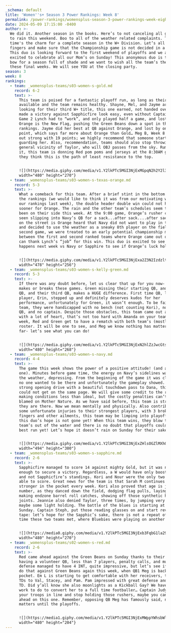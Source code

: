 ```yaml
---
_schema: default
title: 'Women''s+ Season 3 Power Rankings: Week 8'
permalink: /power-rankings/womensplus-season-3-power-rankings-week-eight/
date: 2024-05-09 17:15:00 -0400
author: >-
  We did it. Another season in the books. Here’s to not canceling all games due
  to rain this weekend. Boo to all of the weather related complaints. Third
  time's the charm for a complete season in the W+ Division. Let’s all cross our
  fingers and make sure that the Championship game is not decided in a forfeit.
  This duo is looking forward to the first weekend of playoffs and we are
  excited to celebrate all our Mom’s on Sunday! This anonymous duo is taking a
  bow for a season full of shade and we want to wish all the team’s the best in
  these final weeks. We will see YOU at the closing party. 
season: 3
week: 8
rankings:
  - team: _womensplus-teams/s03-women-s-gold.md
    record: 6-2
    text: >-
      This team is poised for a fantastic playoff run, as long as their QB is
      available and the team remains healthy. Shayne, Mel, and Jayme are all
      looking for their third W+ title, this one earned, not handed over. Lynch
      made a victory against Sapphicfire look easy, even without Captain Shayne.
      Game 2 Lynch had to “work”, and only played half a game, and lost to
      Orange is the New Flag, pushing the Green Beans down a spot in the
      rankings. Jayme did her best at QB against Orange, and lost by only 1
      point, which says far more about Orange than Gold… Meg B, Week 8 MVP, came
      out strong with 19 points; we highly recommend that someone starts
      guarding her. Also, recommendation, teams should also stop throwing in the
      general vicinity of Taylor, who will OBJ passes from the sky. Rumor has
      it, this team is donning Red pom poms and jerseys at the 8:30AM game, as
      they think this is the path of least resistance to the top.


      ![](https://media.giphy.com/media/v1.Y2lkPTc5MGI3NjExMGpqN2h2Y2l3emtqamFmc2MzYmY4NG95cjZqNWVsaG9lOXVkZXZqbyZlcD12MV9pbnRlcm5hbF9naWZfYnlfaWQmY3Q9Zw/xUPGcB5L0TIfLrDH8c/giphy.gif){:
      width="480" height="270"}
  - team: _womensplus-teams/s03-women-s-texas-orange.md
    record: 5-3
    text: >-
      What a comeback for this team. After a brief stint in the bottom half of
      the rankings (we would like to think it was from our motivating words from
      our rankings last week), the double header double win could not have come
      sooner for Orange. The rain and the other team’s schedules seem to have
      been on their side this week. At the 9:00 game, Orange’s rusher could be
      seen slipping into Navy’s QB for a sack...after sack....after sack. Word
      on the street is Orange heard that Navy did not want to play in the rain
      and decided to use the weather as a sneaky 8th player on the field. In the
      second game, we were treated to an early potential championship matchup
      between the first and second ranked teams where Orange came out on top. We
      can thank Lynch’s “job” for this win. This duo is excited to see what
      happens next week vs Navy or Sapphire to see if Orange’s luck holds up.


      ![](https://media.giphy.com/media/v1.Y2lkPTc5MGI3NjExa2Z3N2IzdzltNHB4d3hqZGN4ZzVjbnJtdjVrMmVhbXlodHY1N3luZSZlcD12MV9pbnRlcm5hbF9naWZfYnlfaWQmY3Q9Zw/3ohs4DfUubX43UQTFS/giphy.gif){:
      width="478" height="256"}
  - team: _womensplus-teams/s03-women-s-kelly-green.md
    record: 5-3
    text: >-
      If there was any doubt before, let us clear that up for you now- the QB
      makes or breaks these games. Green missing their starting QB, and back up
      QB, and their third QB, makes a HUGE difference. First time QB, long time
      player, Erin, stepped up and definitely deserves kudos for her
      performance, unfortunately for Green, it wasn’t enough. To be fair to the
      team, they were handicapped with no bench (not counting Kori), no ball, no
      QB, and no captain. Despite those obstacles, this team came out and played
      with a lot of heart, that’s not too hard with Amanda on your team. Next
      week, Red and Green get to have a rematch with both team’s (mostly) full
      roster. It will be one to see, and Meg we know nothing has mattered so
      far- let’s see what you can do!


      ![](https://media.giphy.com/media/v1.Y2lkPTc5MGI3NjExN2hlZzJwcGtsMXVrZnJvc2txajR2bTl5amR3ZXp6OG0xejh6aGZ4ZCZlcD12MV9pbnRlcm5hbF9naWZfYnlfaWQmY3Q9Zw/110AA29Y6KnDUXTIZR/giphy.gif){:
      width="480" height="268"}
  - team: _womensplus-teams/s03-women-s-navy.md
    record: 4-4
    text: >-
      The game this week shows the power of a positive attitude! (and a negative
      one). Minutes before game time, the energy on Navy’s sidelines was like
      the weather, depressing. From the beginning of the game it was clear that
      no one wanted to be there and unfortunately the gameplay showed. Despite a
      strong opening drive with a beautiful touchdown pass to Dana, this team
      could not get on the same page. We will give some credit to the rain for
      making conditions less than ideal, but the costly penalties can’t be
      blamed on Mother Nature. As we have said before, this team is strong- when
      they are there. Now we mean mentally and physically. Also contributing are
      some unfortunate injuries to their strongest players, with 3 broken
      fingers and other ailments, this team may be limping into playoffs, but,
      this duo’s hope is not gone yet! When this team wins, they blow the other
      team’s out of the water and there is no doubt that playoffs could be their
      best run yet! Let’s hope it doesn’t rain on Sunday for their sake.


      ![](https://media.giphy.com/media/v1.Y2lkPTc5MGI3NjExZHlsOGZlMXh0OG40MTlxYWJ2a3ZlM3JldmRua2U1azQxeWd0NnJ1ciZlcD12MV9pbnRlcm5hbF9naWZfYnlfaWQmY3Q9Zw/xUn3BVW2unS2Nmj4fC/giphy.gif){:
      width="494" height="300"}
  - team: _womensplus-teams/s03-women-s-sapphire.md
    record: 2-6
    text: >-
      Sapphicfire managed to score 14 against mighty Gold, but it was not good
      enough to secure a victory. Regardless, a W would have only boosted moral,
      and not Sapphicfire’s standings. Kori and Nour were the only two players
      able to score. Great news for the team is that Sarah M continues to look
      stronger in the pocket every week. Kori also proved that age is just a
      number, as they danced down the field, dodging flag pulls, laying out, and
      making endzone barrel roll catches, showing off those synthetic hip
      joints. Jeannie also denied Taylor, three times, by jumping very high, and
      maybe some light holding. The battle of the blues is starting at 8:30AM
      Sunday. Captain Steph, put those reading glasses on and start reviewing
      tape: let’s hope for the Sapphic’s sake, there is not a repeat of the last
      time these two teams met, where Bluebies were playing on another level.


      ![](https://media0.giphy.com/media/v1.Y2lkPTc5MGI3NjExb3FqbG1la29ibGZicnQ5ZW1scms1eHNmeDVtbmg0cTlpcWtzaWR1cyZlcD12MV9pbnRlcm5hbF9naWZfYnlfaWQmY3Q9Zw/3oKHWjbuvKwMokT9KM/giphy.gif){:
      width="480" height="270"}
  - team: _womensplus-teams/s02-women-s-red.md
    record: 2-6
    text: >-
      Red came ahead against the Green Beans on Sunday thanks to their opponent
      having a volunteer QB, less than 7 players, penalty calls, and mud. Their
      defense managed to have 4 INT, quite impressive, but let’s see if they can
      do that against Green Beans again this week, when QB1 Meg is back in the
      pocket. Em L is starting to get comfortable with her receivers, tossing
      TDs to Val, Stacey, and Pam. Pam impressed with great defense and a 60 yd
      TD. Did y’all know she also moonlights as a Kickball Gay? We have some
      work to do to convert her to a full time footballer… Captain Judy, get
      your troops in line and stop holding those rushers, maybe you can come out
      ahead on this one. Remember, opposing QB Meg has famously said, nothing
      matters until the playoffs.


      ![](https://media1.giphy.com/media/v1.Y2lkPTc5MGI3NjExMWppYWhsbWlzdXEzczhqY2tsZGc4OTZpenAxOW9ldWMxNjE5MDBxbyZlcD12MV9pbnRlcm5hbF9naWZfYnlfaWQmY3Q9Zw/c16VH0CFMh7gOqqXOM/giphy.gif){:
      width="480" height="204"}
---
```

